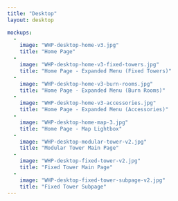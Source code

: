 ```yaml
---
title: "Desktop"
layout: desktop

mockups:
  -
    image: "WHP-desktop-home-v3.jpg"
    title: "Home Page"
  -
    image: "WHP-desktop-home-v3-fixed-towers.jpg"
    title: "Home Page - Expanded Menu (Fixed Towers)"
  -
    image: "WHP-desktop-home-v3-burn-rooms.jpg"
    title: "Home Page - Expanded Menu (Burn Rooms)"
  -
    image: "WHP-desktop-home-v3-accessories.jpg"
    title: "Home Page - Expanded Menu (Accessories)"
  -
    image: "WHP-desktop-home-map-3.jpg"
    title: "Home Page - Map Lightbox"
  -
    image: "WHP-desktop-modular-tower-v2.jpg"
    title: "Modular Tower Main Page"
  -
    image: "WHP-desktop-fixed-tower-v2.jpg"
    title: "Fixed Tower Main Page"
  -
    image: "WHP-desktop-fixed-tower-subpage-v2.jpg"
    title: "Fixed Tower Subpage"
---
```


